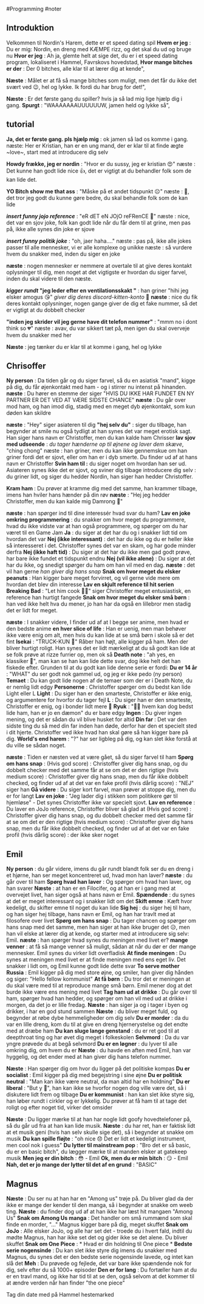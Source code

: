 #Programming #noter 

## Introduktion
Velkommen til Nordin's Harem, dette er et speed dating spil
**Hvem er jeg** : Du er mig: Nordin, en dreng med KÆMPE rizz, og det skal du ud og bruge nu
**Hvor er jeg** : Ah ja, glemte helt at sige det, du er i et speed dating program, lokaliseret i Hammel, Favrskovs hovedstad,
**Hvor mange bitches er der** : Der 0 bitches, alle klar til at lærer dig at kende",

**Næste** : Målet er at få så mange bitches som muligt, men det får du ikke det svært ved 😉, hel og lykke. Ik fordi du har brug for det!",

**Næste** : Er det første gang du spiller? hvis ja så lad mig lige hjælp dig i gang.
**Spurgt** : "WAAAAAAAUUUUUUW, jamen held og lykke så",

## tutorial

**Ja, det er første gang. pls hjælp mig** : ok jamen så lad os komme i gang.
næste: Her er Kristian, han er en ung mand, der er klar til at finde ægte ~love~, start med at introducere dig selv

**Howdy frække, jeg er nordin** :  "Hvor er du sussy, jeg er kristian 😍"
næste : Det kunne han godt lide nice 👍, det er vigtigt at du behandler folk som de kan lide det.

**YO Bitch show me that ass** : "Måske på et andet tidspunkt ☹"
næste : 😬, det tror jeg godt du kunne gøre bedre, du skal behandle folk som de kan lide

***insert funny jojo reference*** : "eR dET eN JOjO reFRenCE 🥰"
næste : nice, det var en sjov joke, folk kan godt lide når du får dem til at grine, men pas på, ikke alle synes din joke er sjove

***insert funny politik joke*** : "oh, jaer haha...."
næste : pas på, ikke alle jokes passer til alle mennesker, vi er alle komplexe og unikke
næste : så vurdere hvem du snakker med, inden du siger en joke

**næste** : nogen mennesker er nemmere at overtale til at give deres kontakt oplysninger til dig, men noget at det vigtigste er hvordan du siger farvel, inden du skal videre til den næste.

***kigger rundt* "jeg leder efter en ventilationsskakt "** : han griner "hihi jeg elsker amogus 😘" *giver dig deres discord-kitten-konto* 📱
**næste** : nice du fik deres kontakt oplysninger, nogen gange giver de dig et fake nummer, så det er vigtigt at du dobbelt checker

**"inden jeg skrider vil jeg gerne have dit telefon nummer"** : "mmm no i dont think so 💔"
næste : avav, du var sikkert tæt på, men igen du skal overveje hvem du snakker med her

**Næste** : jeg tænker du er klar til at komme i gang, hel og lykke 

## Chrisoffer
**Ny person** : Da tiden går og du siger farvel, så du en asiatisk "mand", kigge på dig, du får øjenkontakt med ham - og i stirrer nu intenst på hinanden. 
**næste** : Du hører en stemme der siger "HVIS DU IKKE HAR FUNDET EN NY PARTNER ER DET VED AT VÆRE SIDSTE CHANCE"
**næste** : Du går over mod ham, og han imod dig, stadig med en meget dyb øjenkontakt, som kun døden kan skildre

**næste** : "Hey" siger asiateren til dig
**"hej selv du"** : siger du tilbage, han begynder at smile nu også tydligt at han synes det var meget erotisk sagt. Han siger hans navn er Christoffer, men du kan kalde ham Chrisser
**lav sjov med udseende** : *du tager hænderne op til øjnene og laver dem skæve*, "ching chong"
næste :  han griner, men du kan ikke gennemskue om han griner fordi det er sjovt, eller om han er i dyb smerte. Du finder ud af at hans navn er Christoffer
**Svin ham til :** du siger noget om hvordan han ser ud. Asiateren synes ikke det er sjovt, og sviner dig tilbage
introducere dig selv : du griner lidt, og siger du hedder Nordin, han siger han hedder Christoffer.

**Kram ham** : Du prøver at kramme dig med det samme, han krammer tilbage, imens han hviler hans hænder på din røv
**næste** : "Hej jeg hedder Christoffer, men du kan kalde mig Damrong 🥰"

**næste** : han spørger ind til dine interessér hvad svar du ham? 
**Lav en joke omkring programmering** : du snakker om hvor meget du programmere, hvad du ikke vidste var at han også programmere, og spørger om du har været til en Game Jam
	**Ja** : du siger at det har du og i snakker lidt tid om hvordan det var
	**Nej (ikke interessant)** : det har du ikke og du er heller ikke så interesseret i det. Christoffer synes det var en skam, og har gode minder derfra
	**Nej (ikke haft tid)** : Du siger at det har du ikke men gad godt prøve, har bare ikke fundet et tidspunkt endnu
	**Nej (vil ikke alene)** : Du siger at det har du ikke, og snedigt spørger du ham om han vil med en dag. 
		**næste** : det vil han gerne *han giver dig hans snap*
**Snak om hvor meget du elsker peanuts** : Han kigger bare meget forvirret, og vil gerne vide mere om hvordan det blev din interesse
**Lav en skjult reference til hit serien Breaking Bad** : "Let him cook 👨‍🍳" siger Christoffer meget entusiastisk, en reference han hurtigt fangede
**Snak om hvor meget du elsker små børn** : han ved ikke helt hva du mener, jo han har da også en lillebror men stadig det er lidt for meget.

**næste** : I snakker videre, I finder ud af at I begge ser anime, men hvad er den bedste anime
**en hver slice of life** : Han er uenig, men man behøver ikke være enig om alt, men hvis du kan lide at se små børn i skole så er det fint
**Isekai** :  "TRUCK-KUN 🚚" Råber han højt, alle kigger på ham. Men der bliver hurtigt roligt. Han synes det er lidt mærkeligt at du så godt kan lide at se folk prøve at rizze furrier op, men ok så
**Death note** : "ah yes, en klassiker 📓", man kan se han kan lide dette svar, dog ikke helt det han fiskede efter. Grunden til at du godt kan lide denne serie er fordi:
	**Du er 14 år** : "WHAT" du ser godt nok gammel ud, og jeg er ikke pedo (ny person)
	**Temaet** : Du kan godt lide nogen af de temaer som der er i Death Note, du er nemlig lidt edgy
	**Personerne** : Christoffer spørger om du bedst kan lide Light eller L
		**Light** : Du siger han er den smarteste, Christoffer er ikke enig, og argumentere for hvorfor du tager fejl
		**L** : Du siger han er den smarteste, Christoffer er enig, og i bonder lidt mere 🥰
		**Ryuk** : "🤨📸 hvem kan dog bedst lide ham, han er jo en dæmon" du er bare edgy
		**Ingen** : Du giver ingen mening, og det er sådan du vil blive husket for altid
	**Din far** : Det var den sidste ting du så med din far inden han døde, derfor har den et specielt sted i dit hjerte. Christoffer ved ikke hvad han skal gøre så han kigger bare på dig.
**World's end harem** : "?" har ser ligbleg på dig, og kan slet ikke forstå at du ville se sådan noget.

**næste** : Tiden er næsten ved at være gået, så du siger farvel til ham
**Spørg om hans snap** : 
	(Hvis god score) : Christoffer giver dig hans snap, og du dobbelt checker med det samme får at se om det er den rigtige
	(hvis medium score) : Christoffer giver dig hans snap, men du får ikke dobbelt checked, og finder ud af at det var en fake profil
	(hvis dårlig score) : "NEJ" siger han
**Gå videre** : Du siger kort farvel, man prøver at stoppe dig, men du er for langt
**Lav en joke** : "Jeg lader dig i stikken som politikere gør til hjemløse" - Det synes Christoffer ikke var specielt sjovt.
**Lav en reference** : Du laver en JoJo reference, Christoffer bliver så glad at
	(Hvis god score) : Christoffer giver dig hans snap, og du dobbelt checker med det samme får at se om det er den rigtige
	(hvis medium score) : Christoffer giver dig hans snap, men du får ikke dobbelt checked, og finder ud af at det var en fake profil
	(hvis dårlig score) : der ikke sker noget

## Emil
**Ny person** : du går videre, imens du går rundt blandt folk ser du en dreng i et hjørne, han ser meget koncentreret ud, hvad mon han laver?
**næste** : du går over til ham
**Spørg hvad han laver** : Og spørger om hvad han laver, og han svarer
	**Næste** : at han er en Filocifer, og at han er i gang med at overvejet livet, han siger også at hans navn er Emil.
		**Spændende** : du synes at det er meget interessant og i snakker lidt om det
		**Skift emne** : Kæft hvor kedeligt, du skifter emne til noget du kan lide
**Sig hej** : du siger hej til ham, og han siger hej tilbage, hans navn er Emil, og han har travlt med at filosofere over livet
**Spørg om hans snap** : Du tager chancen og spørger om hans snap med det samme, men han siger at han ikke bruger det 😥, men han vil elske at lærer dig at kende, og starter med at introducere sig selv: Emil.
	**næste** : han spørger hvad synes du meningen med livet er?
		**mange venner** : at få så mange venner så muligt, sådan at når du dør er der mange mennesker. Emil synes du virker lidt overfladisk
		**At finde meningen** : Du synes at meningen med livet er at finde meningen med ens eget liv. Det snakker i lidt om, og Emil kunne godt lide dette svar
		**To serve mother Russia** : Emil kigger på dig med store øjne, og smiler, han giver dig hånden og siger: "Hello fellow kommunist"
		**At få børn** : Du tror det er meningen at du skal være med til at reproduce mange små børn. Emil mener dog at det burde ikke være ens mening med livet
**Tag ham ud at drikke** : Du går over til ham, spørger hvad han hedder, og spørger om han vil med ud at drikke i morgen, da det jo er lille fredag.
	**Næste** : han siger ja og i tager i byen og drikker, i har en god stund sammen
	**Næste** : du bliver meget fuld, og begynder at røbe dybe hemmeligheder om dig selv
		**Du er morder** : da du var en lille dreng, kom du til at give en dreng hjernerystelse og det endte med at dræbe ham
		**Du kan sluge lange genstand** : du er ret god til at deepthroat ting og har øvet dig meget i folkeskolen
		**Selvmord** : Da du var yngre prøvede du at begå selvmord
		**Du er en løgner** : du lyver til alle omkring dig, om hvem du er
	**Næste** : du havde en aften med Emil, han var hyggelig, og det ender med at han giver dig hans telefon nummer.

**Næste** : Han spørger dig om hvor du ligger på det politiske kompas
**Du er socialist** : Emil kigger på dig med begejstring i sine øjne
**Du er politisk neutral** : "Man kan ikke være neutral, da man altid har en holdning"
**Du er liberal** : "But y 🤨", han kan ikke se hvorfor nogen dog ville være det, så i diskutere lidt frem og tilbage
**Du er kommunist** : han kan slet ikke styre sig, han løber rundt i cirkler og er lykkelig. Du prøver at få ham til at tage det roligt og efter noget tid, virker det omsider

**Næste** : Du ligger mærke til at han har nogle lidt goofy hovedtelefoner på, så du går ud fra at han kan lide musik.
**Næste** : du har ret, han er faktisk lidt at et musik geni (hvis han selv skulle sige det), så i begynder at snakke om musik
**Du kan spille fløjte** : "oh nice 😞 Det er lidt et kedeligt instrument, men cool nok i guess"
**Du lytter til mainstream pop** : "Bro det er så basic, du er en basic bitch", du lægger mærke til at manden elsker at gatekeep musik
	**Men jeg er din bitch** : 😳 - Emil
	**Ok, men du er min bitch** : 😏 - Emil
	**Nah, det er jo mange der lytter til det af en grund** : "BASIC"
	



## Magnus

**Næste** : Du ser nu at han har en "Among us" trøje på. Du bliver glad da der ikke er mange der kender til den manga, så i begynder at snakke om weeb ting.
**Næste** : du finder dog ud af at han ikke har læst hit mangaen "Among Us"
**Snak om Among Us manga** : Det handler om små rummænd som skal finde en morder, "..." Magnus kigger bare på dig, meget skuffet
**Snak om JoJo** : Alle elsker JoJo, og alle har set det - troede du i hvert fald, indtil du mødte Magnus, han har ikke set det og gider ikke se det alene. Du bliver skuffet
**Snak om One Piece** : * Hvad er din holdning til One piece *
	**Bedste serie nogensinde** : Du kan slet ikke styre dig imens du snakker med Magnus, du synes det er den bedste serie nogensinde lavede, og intet kan slå det
	**Meh** : Du prøvede og fejlede, det var bare ikke spændende nok for dig, selv efter du så 1000+ episoder
	**Den er for lang** : Du fortæller ham at du er en travl mand, og ikke har tid til at se den, også selvom at det kommer til at ændre verden når han finder "the one piece"




































Tag din date med på Hammel hestemarked






















